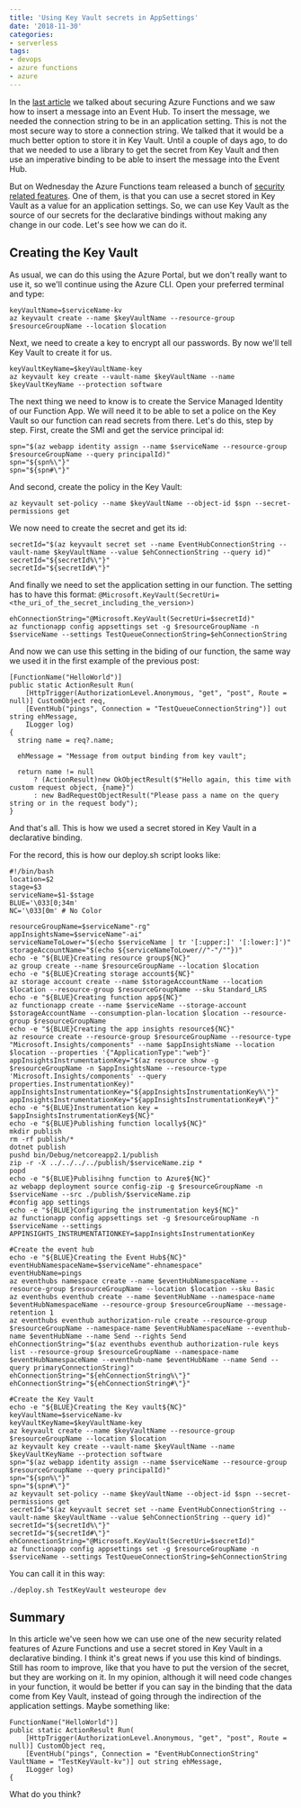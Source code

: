 ```yaml
---
title: 'Using Key Vault secrets in AppSettings'
date: '2018-11-30'
categories:
- serverless
tags:
- devops
- azure functions
- azure
---
```


In the [last article](http://vgaltes.com/post/securing-azure-functions/) we talked about securing Azure Functions and we saw how to insert a message into an Event Hub. To insert the message, we needed the connection string to be in an application setting. This is not the most secure way to store a connection string. We talked that it would be a much better option to store it in Key Vault. Until a couple of days ago, to do that we needed to use a library to get the secret from Key Vault and then use an imperative binding to be able to insert the message into the Event Hub.

But on Wednesday the Azure Functions team released a bunch of [security related features](https://azure.microsoft.com/en-us/blog/simplifying-security-for-serverless-and-web-apps-with-azure-functions-and-app-service/). One of them, is that you can use a secret stored in Key Vault as a value for an application settings. So, we can use Key Vault as the source of our secrets for the declarative bindings without making any change in our code. Let's see how we can do it.

## Creating the Key Vault
As usual, we can do this using the Azure Portal, but we don't really want to use it, so we'll continue using the Azure CLI. Open your preferred terminal and type:
```
keyVaultName=$serviceName-kv
az keyvault create --name $keyVaultName --resource-group $resourceGroupName --location $location
```

Next, we need to create a key to encrypt all our passwords. By now we'll tell Key Vault to create it for us.
```
keyVaultKeyName=$keyVaultName-key
az keyvault key create --vault-name $keyVaultName --name $keyVaultKeyName --protection software
```

The next thing we need to know is to create the Service Managed Identity of our Function App. We will need it to be able to set a police on the Key Vault so our function can read secrets from there. Let's do this, step by step. First, create the SMI and get the service principal id:

```
spn="$(az webapp identity assign --name $serviceName --resource-group $resourceGroupName --query principalId)"
spn="${spn%\"}"
spn="${spn#\"}"
```

And second, create the policy in the Key Vault:

```
az keyvault set-policy --name $keyVaultName --object-id $spn --secret-permissions get
```

We now need to create the secret and get its id:

```
secretId="$(az keyvault secret set --name EventHubConnectionString --vault-name $keyVaultName --value $ehConnectionString --query id)"
secretId="${secretId%\"}"
secretId="${secretId#\"}"
```

And finally we need to set the application setting in our function. The setting has to have this format: `@Microsoft.KeyVault(SecretUri=<the_uri_of_the_secret_including_the_version>)`

```
ehConnectionString="@Microsoft.KeyVault(SecretUri=$secretId)"
az functionapp config appsettings set -g $resourceGroupName -n $serviceName --settings TestQueueConnectionString=$ehConnectionString

```

And now we can use this setting in the biding of our function, the same way we used it in the first example of the previous post:

```
[FunctionName("HelloWorld")]
public static ActionResult Run(
    [HttpTrigger(AuthorizationLevel.Anonymous, "get", "post", Route = null)] CustomObject req,
    [EventHub("pings", Connection = "TestQueueConnectionString")] out string ehMessage,
    ILogger log)
{
  string name = req?.name;

  ehMessage = "Message from output binding from key vault";

  return name != null
      ? (ActionResult)new OkObjectResult($"Hello again, this time with custom request object, {name}")
      : new BadRequestObjectResult("Please pass a name on the query string or in the request body");
}
```

And that's all. This is how we used a secret stored in Key Vault in a declarative binding.

For the record, this is how our deploy.sh script looks like:

```
#!/bin/bash
location=$2
stage=$3
serviceName=$1-$stage
BLUE='\033[0;34m'
NC='\033[0m' # No Color

resourceGroupName=$serviceName"-rg"
appInsightsName=$serviceName"-ai"
serviceNameToLower="$(echo $serviceName | tr '[:upper:]' '[:lower:]')"
storageAccountName="$(echo ${serviceNameToLower//"-"/""})"
echo -e "${BLUE}Creating resource group${NC}"
az group create --name $resourceGroupName --location $location
echo -e "${BLUE}Creating storage account${NC}"
az storage account create --name $storageAccountName --location $location --resource-group $resourceGroupName --sku Standard_LRS
echo -e "${BLUE}Creating function app${NC}"
az functionapp create --name $serviceName --storage-account $storageAccountName --consumption-plan-location $location --resource-group $resourceGroupName
echo -e "${BLUE}Creating the app insights resource${NC}"
az resource create --resource-group $resourceGroupName --resource-type "Microsoft.Insights/components" --name $appInsightsName --location $location --properties '{"ApplicationType":"web"}'
appInsightsInstrumentationKey="$(az resource show -g $resourceGroupName -n $appInsightsName --resource-type 'Microsoft.Insights/components' --query properties.InstrumentationKey)"
appInsightsInstrumentationKey="${appInsightsInstrumentationKey%\"}"
appInsightsInstrumentationKey="${appInsightsInstrumentationKey#\"}"
echo -e "${BLUE}Instrumentation key = $appInsightsInstrumentationKey${NC}"
echo -e "${BLUE}Publishing function locally${NC}"
mkdir publish
rm -rf publish/*
dotnet publish
pushd bin/Debug/netcoreapp2.1/publish
zip -r -X ../../../../publish/$serviceName.zip *
popd
echo -e "${BLUE}Publisihng function to Azure${NC}"
az webapp deployment source config-zip -g $resourceGroupName -n $serviceName --src ./publish/$serviceName.zip
#config app settings
echo -e "${BLUE}Configuring the instrumentation key${NC}"
az functionapp config appsettings set -g $resourceGroupName -n $serviceName --settings APPINSIGHTS_INSTRUMENTATIONKEY=$appInsightsInstrumentationKey

#Create the event hub
echo -e "${BLUE}Creating the Event Hub${NC}"
eventHubNamespaceName=$serviceName"-ehnamespace"
eventHubName=pings
az eventhubs namespace create --name $eventHubNamespaceName --resource-group $resourceGroupName --location $location --sku Basic
az eventhubs eventhub create --name $eventHubName --namespace-name $eventHubNamespaceName --resource-group $resourceGroupName --message-retention 1
az eventhubs eventhub authorization-rule create --resource-group $resourceGroupName --namespace-name $eventHubNamespaceName --eventhub-name $eventHubName --name Send --rights Send
ehConnectionString="$(az eventhubs eventhub authorization-rule keys list --resource-group $resourceGroupName --namespace-name $eventHubNamespaceName --eventhub-name $eventHubName --name Send --query primaryConnectionString)"
ehConnectionString="${ehConnectionString%\"}"
ehConnectionString="${ehConnectionString#\"}"

#Create the Key Vault
echo -e "${BLUE}Creating the Key vault${NC}"
keyVaultName=$serviceName-kv
keyVaultKeyName=$keyVaultName-key
az keyvault create --name $keyVaultName --resource-group $resourceGroupName --location $location
az keyvault key create --vault-name $keyVaultName --name $keyVaultKeyName --protection software
spn="$(az webapp identity assign --name $serviceName --resource-group $resourceGroupName --query principalId)"
spn="${spn%\"}"
spn="${spn#\"}"
az keyvault set-policy --name $keyVaultName --object-id $spn --secret-permissions get
secretId="$(az keyvault secret set --name EventHubConnectionString --vault-name $keyVaultName --value $ehConnectionString --query id)"
secretId="${secretId%\"}"
secretId="${secretId#\"}"
ehConnectionString="@Microsoft.KeyVault(SecretUri=$secretId)"
az functionapp config appsettings set -g $resourceGroupName -n $serviceName --settings TestQueueConnectionString=$ehConnectionString
```

You can call it in this way:
```
./deploy.sh TestKeyVault westeurope dev
```

## Summary
In this article we've seen how we can use one of the new security related features of Azure Functions and use a secret stored in Key Vault in a declarative binding. I think it's great news if you use this kind of bindings. Still has room to improve, like that you have to put the version of the secret, but they are working on it. In my opinion, although it will need code changes in your function, it would be better if you can say in the binding that the data come from Key Vault, instead of going through the indirection of the application settings. Maybe something like:
```
FunctionName("HelloWorld")]
public static ActionResult Run(
    [HttpTrigger(AuthorizationLevel.Anonymous, "get", "post", Route = null)] CustomObject req,
    [EventHub("pings", Connection = "EventHubConnectionString" VaultName = "TestKeyVault-kv")] out string ehMessage,
    ILogger log)
{
```

What do you think?